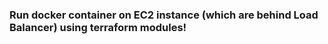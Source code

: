 ### Run docker container on EC2 instance (which are behind Load Balancer) using terraform modules!



